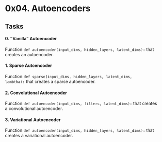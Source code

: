 0x04. Autoencoders
==================

Tasks
-----

#### 0\. "Vanilla" Autoencoder

Function `def autoencoder(input_dims, hidden_layers, latent_dims):` that creates an autoencoder.

#### 1\. Sparse Autoencoder

Function `def sparse(input_dims, hidden_layers, latent_dims, lambtha):` that creates a sparse autoencoder.

#### 2\. Convolutional Autoencoder

Function `def autoencoder(input_dims, filters, latent_dims):` that creates a convolutional autoencoder.

#### 3\. Variational Autoencoder

Function `def autoencoder(input_dims, hidden_layers, latent_dims):` that creates a variational autoencoder.
